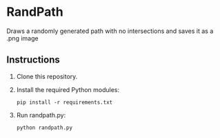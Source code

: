 # RandPath
Draws a randomly generated path with no intersections and saves it as a .png image

## Instructions
1. Clone this repository.
2. Install the required Python modules:

	```pip install -r requirements.txt```

3. Run randpath.py:

	```python randpath.py```
